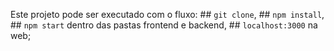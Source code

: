 Este projeto pode ser executado com o fluxo: ## `git clone`, ## `npm install`, ## `npm start` dentro das pastas frontend e backend, ## `localhost:3000` na web;
